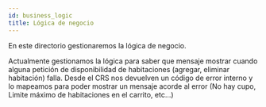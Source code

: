 ```yaml
---
id: business_logic
title: Lógica de negocio
---
```


En este directorio gestionaremos la lógica de negocio.

Actualmente gestionamos la lógica para saber que mensaje mostrar cuando alguna petición de disponibilidad de habitaciones (agregar, eliminar habitación) falla. Desde el CRS nos devuelven un código de error interno y lo mapeamos para poder mostrar un mensaje acorde al error (No hay cupo, Limite máximo de habitaciones en el carrito,  etc...)